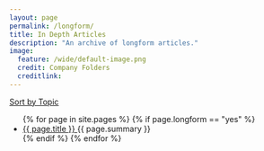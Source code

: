 ```yaml
---
layout: page
permalink: /longform/
title: In Depth Articles
description: "An archive of longform articles."
image:
  feature: /wide/default-image.png
  credit: Company Folders
  creditlink: 
---
```



<nav class="pagination" role="navigation">
 <a href="/tags/" class="btn big-btn">Sort by Topic</a> 
</nav>


<ul class="page-list">
{% for page in site.pages %} 
{% if page.longform == "yes" %}
  <li>
    <article>
        <a href="{{ site.url }}{{ page.url }}">
            <span class="page-list-title">
                {{ page.title }} 
            </span>    
         </a>
        <span class="page-list-summary">
            {{ page.summary }} 
        </span>
    </article>
</li>
{% endif %}
{% endfor %}
</ul>



